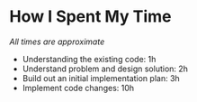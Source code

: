 # How I Spent My Time

*All times are approximate*

- Understanding the existing code: 1h
- Understand problem and design solution: 2h
- Build out an initial implementation plan: 3h
- Implement code changes: 10h
